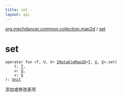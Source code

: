 ```yaml
---
title: set - 
layout: api
---
```


<div class='api-docs-breadcrumbs'><a href="index.html">org.mechdancer.common.collection.map2d</a> / <a href="./set.html">set</a></div>

# set

<div class="signature"><code><span class="keyword">operator</span> <span class="keyword">fun </span><span class="symbol">&lt;</span><span class="identifier">T</span><span class="symbol">, </span><span class="identifier">U</span><span class="symbol">, </span><span class="identifier">V</span><span class="symbol">&gt;</span> <a href="-i-mutable-map2-d/index.html"><span class="identifier">IMutableMap2D</span></a><span class="symbol">&lt;</span><a href="set.html#T"><span class="identifier">T</span></a><span class="symbol">,</span>&nbsp;<a href="set.html#U"><span class="identifier">U</span></a><span class="symbol">,</span>&nbsp;<a href="set.html#V"><span class="identifier">V</span></a><span class="symbol">&gt;</span><span class="symbol">.</span><span class="identifier">set</span><span class="symbol">(</span><br/>&nbsp;&nbsp;&nbsp;&nbsp;<span class="parameterName" id="org.mechdancer.common.collection.map2d$set(org.mechdancer.common.collection.map2d.IMutableMap2D((org.mechdancer.common.collection.map2d.set.T, org.mechdancer.common.collection.map2d.set.U, org.mechdancer.common.collection.map2d.set.V)), org.mechdancer.common.collection.map2d.set.T, org.mechdancer.common.collection.map2d.set.U, org.mechdancer.common.collection.map2d.set.V)/t">t</span><span class="symbol">:</span>&nbsp;<a href="set.html#T"><span class="identifier">T</span></a><span class="symbol">, </span><br/>&nbsp;&nbsp;&nbsp;&nbsp;<span class="parameterName" id="org.mechdancer.common.collection.map2d$set(org.mechdancer.common.collection.map2d.IMutableMap2D((org.mechdancer.common.collection.map2d.set.T, org.mechdancer.common.collection.map2d.set.U, org.mechdancer.common.collection.map2d.set.V)), org.mechdancer.common.collection.map2d.set.T, org.mechdancer.common.collection.map2d.set.U, org.mechdancer.common.collection.map2d.set.V)/u">u</span><span class="symbol">:</span>&nbsp;<a href="set.html#U"><span class="identifier">U</span></a><span class="symbol">, </span><br/>&nbsp;&nbsp;&nbsp;&nbsp;<span class="parameterName" id="org.mechdancer.common.collection.map2d$set(org.mechdancer.common.collection.map2d.IMutableMap2D((org.mechdancer.common.collection.map2d.set.T, org.mechdancer.common.collection.map2d.set.U, org.mechdancer.common.collection.map2d.set.V)), org.mechdancer.common.collection.map2d.set.T, org.mechdancer.common.collection.map2d.set.U, org.mechdancer.common.collection.map2d.set.V)/v">v</span><span class="symbol">:</span>&nbsp;<a href="set.html#V"><span class="identifier">V</span></a><br/><span class="symbol">)</span><span class="symbol">: </span><a href="https://kotlinlang.org/api/latest/jvm/stdlib/kotlin/-unit/index.html"><span class="identifier">Unit</span></a></code></div>

添加或修改表项

